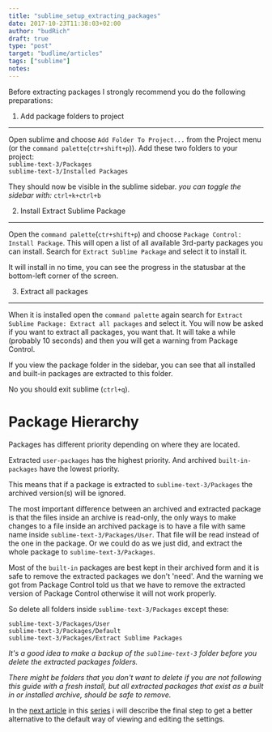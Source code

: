 ```yaml
---
title: "sublime_setup_extracting_packages"
date: 2017-10-23T11:38:03+02:00
author: "budRich"
draft: true
type: "post"
target: "budlime/articles"
tags: ["sublime"]
notes:
---
```

Before extracting packages I strongly recommend you do the following preparations:

1. Add package folders to project
---------------------------------
Open sublime and choose `Add Folder To Project...` from the Project menu (or the `command palette`(`ctr+shift+p`)). Add these two folders to your project:  
`sublime-text-3/Packages`  
`sublime-text-3/Installed Packages`

They should now be visible in the sublime sidebar. *you can toggle the sidebar with:* `ctrl+k+ctrl+b`

2. Install Extract Sublime Package
----------------------------------
Open the `command palette`(`ctr+shift+p`) and choose `Package Control: Install Package`. This will open a list of all available 3rd-party packages you can install. Search for `Extract Sublime Package` and select it to install it.

It will install in no time, you can see the progress in the statusbar at the bottom-left corner of the screen.

3. Extract all packages
-----------------------
When it is installed open the `command palette` again search for `Extract Sublime Package: Extract all packages` and select it. You will now be asked if you want to extract all packages, you want that. It will take a while (probably 10 seconds) and then you will get a warning from Package Control.

If you view the package folder in the sidebar, you can see that all installed and built-in packages are extracted to this folder.

No you should exit sublime (`ctrl+q`).

Package Hierarchy
=================
Packages has different priority depending on where they are located.

Extracted `user-packages` has the highest priority. And archived `built-in-packages` have the lowest priority.

This means that if a package is extracted to `sublime-text-3/Packages` the archived version(s) will be ignored.

The most important difference between an archived and extracted package is that the files inside an archive is read-only, the only ways to make changes to a file inside an archived package is to have a file with same name inside `sublime-text-3/Packages/User`. That file will be read instead of the one in the package. Or we could do as we just did, and extract the whole package to `sublime-text-3/Packages`.

Most of the `built-in` packages are best kept in their archived form and it is safe to remove the extracted packages we don't 'need'. And the warning we got from Package Control told us that we have to remove the extracted version of Package Control otherwise it will not work properly. 

So delete all folders inside `sublime-text-3/Packages` except these:  

`sublime-text-3/Packages/User`  
`sublime-text-3/Packages/Default`  
`sublime-text-3/Packages/Extract Sublime Packages`  

*It's a good idea to make a backup of the `sublime-text-3` folder before you delete the extracted packages folders.*  

*There might be folders that you don't want to delete if you are not following this guide with a fresh install, but all extracted packages that exist as a built in or installed archive, should be safe to remove.*

In the [next article](link) in this [series](link) i will describe the final step to get a better alternative to the default way of viewing and editing the settings.
